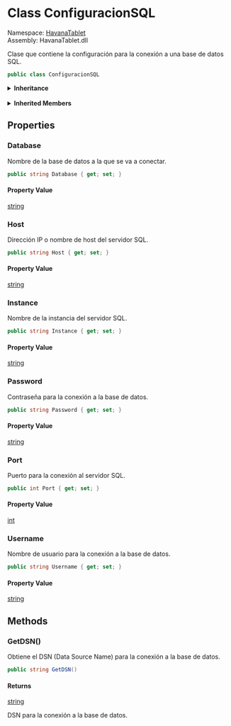 # <a id="HavanaTablet_ConfiguracionSQL"></a> Class ConfiguracionSQL

Namespace: [HavanaTablet](HavanaTablet.md)  
Assembly: HavanaTablet.dll  

Clase que contiene la configuración para la conexión a una base de datos SQL.

```csharp
public class ConfiguracionSQL
```

<Details>
<Summary><strong>Inheritance</strong></Summary>

[object](https://learn.microsoft.com/dotnet/api/system.object) ← 
[ConfiguracionSQL](HavanaTablet.ConfiguracionSQL.md)

</Details><br>

<Details>
<Summary><strong>Inherited Members</strong></Summary>

[object.ToString\(\)](https://learn.microsoft.com/dotnet/api/system.object.tostring), 
[object.Equals\(object\)](https://learn.microsoft.com/dotnet/api/system.object.equals\#system\-object\-equals\(system\-object\)), 
[object.Equals\(object, object\)](https://learn.microsoft.com/dotnet/api/system.object.equals\#system\-object\-equals\(system\-object\-system\-object\)), 
[object.ReferenceEquals\(object, object\)](https://learn.microsoft.com/dotnet/api/system.object.referenceequals), 
[object.GetHashCode\(\)](https://learn.microsoft.com/dotnet/api/system.object.gethashcode), 
[object.GetType\(\)](https://learn.microsoft.com/dotnet/api/system.object.gettype), 
[object.MemberwiseClone\(\)](https://learn.microsoft.com/dotnet/api/system.object.memberwiseclone)

</Details>

## Properties

### <a id="HavanaTablet_ConfiguracionSQL_Database"></a> Database

Nombre de la base de datos a la que se va a conectar.

```csharp
public string Database { get; set; }
```

#### Property Value

 [string](https://learn.microsoft.com/dotnet/api/system.string)

### <a id="HavanaTablet_ConfiguracionSQL_Host"></a> Host

Dirección IP o nombre de host del servidor SQL.

```csharp
public string Host { get; set; }
```

#### Property Value

 [string](https://learn.microsoft.com/dotnet/api/system.string)

### <a id="HavanaTablet_ConfiguracionSQL_Instance"></a> Instance

Nombre de la instancia del servidor SQL.

```csharp
public string Instance { get; set; }
```

#### Property Value

 [string](https://learn.microsoft.com/dotnet/api/system.string)

### <a id="HavanaTablet_ConfiguracionSQL_Password"></a> Password

Contraseña para la conexión a la base de datos.

```csharp
public string Password { get; set; }
```

#### Property Value

 [string](https://learn.microsoft.com/dotnet/api/system.string)

### <a id="HavanaTablet_ConfiguracionSQL_Port"></a> Port

Puerto para la conexión al servidor SQL.

```csharp
public int Port { get; set; }
```

#### Property Value

 [int](https://learn.microsoft.com/dotnet/api/system.int32)

### <a id="HavanaTablet_ConfiguracionSQL_Username"></a> Username

Nombre de usuario para la conexión a la base de datos.

```csharp
public string Username { get; set; }
```

#### Property Value

 [string](https://learn.microsoft.com/dotnet/api/system.string)

## Methods

### <a id="HavanaTablet_ConfiguracionSQL_GetDSN"></a> GetDSN\(\)

Obtiene el DSN (Data Source Name) para la conexión a la base de datos.

```csharp
public string GetDSN()
```

#### Returns

 [string](https://learn.microsoft.com/dotnet/api/system.string)

DSN para la conexión a la base de datos.

